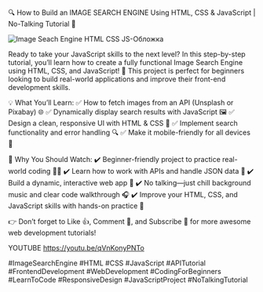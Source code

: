 🔍 How to Build an IMAGE SEARCH ENGINE Using HTML, CSS & JavaScript | No-Talking Tutorial 🚀

![Image Seach Engine HTML CSS JS-Обложка](https://github.com/user-attachments/assets/7ebcd113-2a9c-46bb-8530-ca112d0ac5cd)

Ready to take your JavaScript skills to the next level? In this step-by-step tutorial, you’ll learn how to create a fully functional Image Search Engine using HTML, CSS, and JavaScript! 🚀 This project is perfect for beginners looking to build real-world applications and improve their front-end development skills.

💡 What You’ll Learn:
✅ How to fetch images from an API (Unsplash or Pixabay) 🌐
✅ Dynamically display search results with JavaScript 🖼️
✅ Design a clean, responsive UI with HTML & CSS 🎨
✅ Implement search functionality and error handling 🔍
✅ Make it mobile-friendly for all devices 📱

🚀 Why You Should Watch:
✔️ Beginner-friendly project to practice real-world coding 👨‍💻
✔️ Learn how to work with APIs and handle JSON data 🔗
✔️ Build a dynamic, interactive web app 🧩
✔️ No talking—just chill background music and clear code walkthrough 🎧
✔️ Improve your HTML, CSS, and JavaScript skills with hands-on practice 💼

👉 Don’t forget to Like 👍, Comment 💬, and Subscribe 🔔 for more awesome web development tutorials!

YOUTUBE
https://youtu.be/qVnKonyPNTo

#ImageSearchEngine #HTML #CSS #JavaScript #APITutorial #FrontendDevelopment #WebDevelopment #CodingForBeginners #LearnToCode #ResponsiveDesign #JavaScriptProject #NoTalkingTutorial
